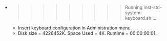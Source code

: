 * >>>>>>>>> Running inst-std-system-keyboard.sh ...
  * Insert keyboard configuration in Administration menu.
  * Disk size = 4226452K. Space Used = 4K. Runtime = 00:00:00:01.
